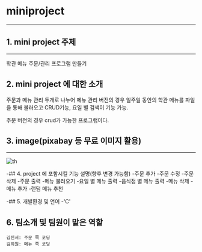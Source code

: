 # miniproject
------------
## 1. mini project 주제
------------

  학관 메뉴 주문/관리 프로그램 만들기



## 2. mini project 에 대한 소개
주문과 메뉴 관리 두개로 나누어 메뉴 관리 버전의 경우 일주일 동안의 학관 메뉴를 파일을 통해 불러오고 CRUD기능,  요일 별 검색이 기능 가능.


주문 버전의 경우 crud가 가능한 프로그램이다.


## 3. image(pixabay 등 무료 이미지 활용)
------------
![th](https://user-images.githubusercontent.com/130707940/236820886-6579a3e0-2e2f-4bdc-b947-9438d34692a5.jpg)


-## 4. project 에 포함시킬 기능 설명(향후 변경 가능함)
  -주문 추가
  -주문 수정
  -주문 삭제
  -주문 출력
  -메뉴 불러오기
  -요일 별 메뉴 출력
  -음식점 별 메뉴 출력
  -메뉴 삭제
  -메뉴 추가
  -랜덤 메뉴 추천


-## 5. 개발환경 및 언어
  -'C'


## 6. 팀소개 및 팀원이 맡은 역할
```
김진서: 주문 쪽 코딩
김희원: 메뉴 쪽 코딩
```
